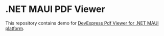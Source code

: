 # .NET MAUI PDF Viewer

This repository contains demo for [DevExpress Pdf Viewer for .NET MAUI platform](https://docs.devexpress.com/MAUI/404632/pdf-viewer/pdf-viewer).